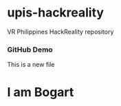 # upis-hackreality
VR Philippines HackReality repository

### GitHub Demo
This is a new file

# I am Bogart
